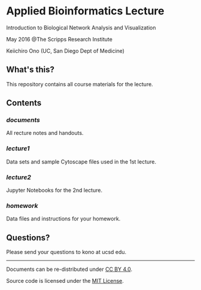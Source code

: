 # Applied Bioinformatics Lecture

Introduction to Biological Network Analysis and Visualization

May 2016 @The Scripps Research Institute

Keiichiro Ono (UC, San Diego Dept of Medicine)

## What's this?
This repository contains all course materials for the lecture.


## Contents

### _documents_
All recture notes and handouts.

### _lecture1_
Data sets and sample Cytoscape files used in the 1st lecture.

### _lecture2_
Jupyter Notebooks for the 2nd lecture.

### _homework_
Data files and instructions for your homework.


## Questions?
Please send your questions to kono at ucsd edu.

----

Documents can be re-distributed under [CC BY 4.0](https://creativecommons.org/licenses/by/4.0/).

Source code is licensed under the [MIT License](https://opensource.org/licenses/MIT).